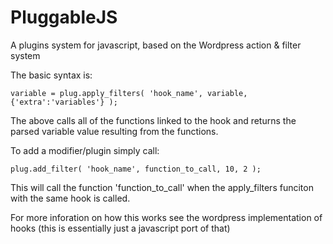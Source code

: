 PluggableJS
===========

A plugins system for javascript, based on the Wordpress action &amp; filter system


The basic syntax is: 

```
variable = plug.apply_filters( 'hook_name', variable, {'extra':'variables'} );
```

The above calls all of the functions linked to the hook and returns the parsed variable value resulting from the functions.


To add a modifier/plugin simply call: 

```
plug.add_filter( 'hook_name', function_to_call, 10, 2 );
```

This will call the function 'function_to_call' when the apply_filters funciton with the same hook is called.

For more inforation on how this works see the wordpress implementation of hooks (this is essentially just a javascript port of that)
